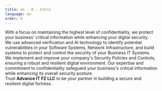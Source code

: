 ```yaml
---
title: en - 0 - Intro
language: en
order: 0
---
```

<div class="content-wrapper">
<div class="core-title">With a focus on maintaining the highest level of confidentiality, we protect your business' critical information while enhancing your digital security.</div>
<div class="core-text">We use advanced verification and AI technology to identify potential vulnerabilities in your Software Systems, Network Infrastructure, and build systems to protect and control the security of your Business IT Systems. We implement and improve your company's Security Policies and Controls, ensuring a robust and resilient digital environment. Our expertise and commitment to confidentiality safeguard your business's critical information while enhancing its overall security posture.</div>
<div class="core-text">Trust <b>Advance IT FZ LLC</b> to be your partner in building a secure and resilient digital fortress.</div>
</div>